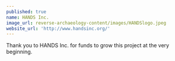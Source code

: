 ```yaml
---
published: true
name: HANDS Inc.
image_url: reverse-archaeology-content/images/HANDSlogo.jpeg
website_url: 'http://www.handsinc.org/'
---
```

Thank you to HANDS Inc. for funds to grow this project at the very beginning.
